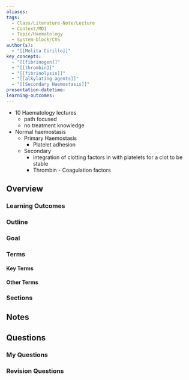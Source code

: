 ```yaml
---
aliases: 
tags:
  - Class/Literature-Note/Lecture
  - Context/MD1
  - Topic/Haematology
  - System-block/CVS
author(s):
  - "[[Melita Cirillo]]"
key_concepts:
  - "[[fibrinogen]]"
  - "[[thrombin]]"
  - "[[fibrinolysis]]"
  - "[[alkylating agents]]"
  - "[[Secondary Haemostasis]]"
presentation-datetime: 
learning-outcomes:
---
```


- 10 Haematology lectures
	- path focused
	- no treatment knowledge
- Normal haemostasis
	- Primary Haemostasis
		- Platelet adhesion
	- Secondary
		- integration of clotting factors in with platelets for a clot to be stable
		- Thrombin
																																																																																																																																																						- Coagulation factors
## Overview
### Learning Outcomes

### Outline

### Goal

### Terms
#### Key Terms

#### Other Terms

### Sections


## Notes


## Questions

### My Questions
### Revision Questions




